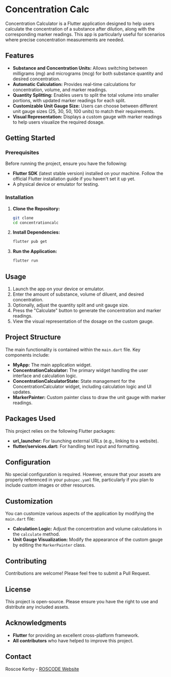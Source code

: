 # Concentration Calc

Concentration Calculator is a Flutter application designed to help users calculate the concentration of a substance after dilution, along with the corresponding marker readings. This app is particularly useful for scenarios where precise concentration measurements are needed.

## Features

- **Substance and Concentration Units:** Allows switching between milligrams (mg) and micrograms (mcg) for both substance quantity and desired concentration.
- **Automatic Calculation:** Provides real-time calculations for concentration, volume, and marker readings.
- **Quantity Splitting:** Enables users to split the total volume into smaller portions, with updated marker readings for each split.
- **Customizable Unit Gauge Size:** Users can choose between different unit gauge sizes (25, 30, 50, 100 units) to match their requirements.
- **Visual Representation:** Displays a custom gauge with marker readings to help users visualize the required dosage.

## Getting Started

### Prerequisites

Before running the project, ensure you have the following:

- **Flutter SDK** (latest stable version) installed on your machine. Follow the official Flutter installation guide if you haven't set it up yet.
- A physical device or emulator for testing.

### Installation

1. **Clone the Repository:**

   ```bash
   git clone 
   cd concentrationcalc
   ```

2. **Install Dependencies:**

   ```bash
   flutter pub get
   ```

3. **Run the Application:**

   ```bash
   flutter run
   ```

## Usage

1. Launch the app on your device or emulator.
2. Enter the amount of substance, volume of diluent, and desired concentration.
3. Optionally, adjust the quantity split and unit gauge size.
4. Press the "Calculate" button to generate the concentration and marker readings.
5. View the visual representation of the dosage on the custom gauge.

## Project Structure

The main functionality is contained within the `main.dart` file. Key components include:

- **MyApp:** The main application widget.
- **ConcentrationCalculator:** The primary widget handling the user interface and calculation logic.
- **ConcentrationCalculatorState:** State management for the ConcentrationCalculator widget, including calculation logic and UI updates.
- **MarkerPainter:** Custom painter class to draw the unit gauge with marker readings.

## Packages Used

This project relies on the following Flutter packages:

- **url_launcher:** For launching external URLs (e.g., linking to a website).
- **flutter/services.dart:** For handling text input and formatting.

## Configuration

No special configuration is required. However, ensure that your assets are properly referenced in your `pubspec.yaml` file, particularly if you plan to include custom images or other resources.

## Customization

You can customize various aspects of the application by modifying the `main.dart` file:

- **Calculation Logic:** Adjust the concentration and volume calculations in the `calculate` method.
- **Unit Gauge Visualization:** Modify the appearance of the custom gauge by editing the `MarkerPainter` class.

## Contributing

Contributions are welcome! Please feel free to submit a Pull Request.

## License

This project is open-source. Please ensure you have the right to use and distribute any included assets.

## Acknowledgments

- **Flutter** for providing an excellent cross-platform framework.
- **All contributors** who have helped to improve this project.

## Contact

Roscoe Kerby - [ROSCODE Website](https://runtime.withroscoe.com)

